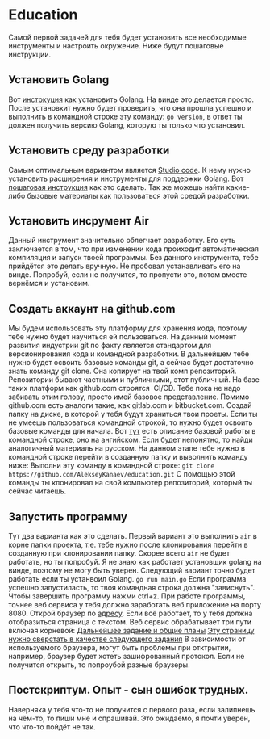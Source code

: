 # Education
Самой первой задачей для тебя будет установить все необходимые инструменты и настроить окружение.
Ниже будут пошаговые инструкции.

## Установить Golang
Вот [инстркуция](https://go.dev/doc/install) как установить Golang. На винде это делается просто. 
После установкит нужно будет проверить, что она прошла успешно и выполнить в командной строке
эту команду: `go version`, в ответ ты должен получить версию Golang, которую ты только что установил.

## Установить среду разработки
Самым оптимальным вариантом является [Studio code](https://code.visualstudio.com/). К нему нужно установить расширения и инструменты для поддержки Golang. Вот [пошаговая инструкция](https://learn.microsoft.com/ru-ru/azure/developer/go/configure-visual-studio-code) как это сделать. Так же можешь найти какие-либо бызовые материалы как пользоваться этой средой разработки.

## Установить инсрумент Air
Данный инструмент значительно облегчает разработку. Его суть заключается в том, что при изменении кода проиходит автоматическая компиляция и запуск твоей программы. Без данного инструмента, тебе прийдётся это делать вручную.
Не пробовал устанавливать его на винде. Попробуй, если не получится, то пропусти это, потом вместе вернёмся и установим.

## Создать аккаунт на github.com
Мы будем использовать эту платформу для хранения кода, поэтому тебе нужно будет научиться ей пользоваться. 
На данный момент развития индустрии git по факту является стандартом для версионирования кода и командной разработки. 
В дальнейшем тебе нужно будет освоить базовые команды git, а сейчас будет достаточно знать команду git clone.
Она копирует на твой комп репозиторий. Репозитории бывают частными и публичными, этот публичный. На базе таких 
платформ как github.com строятся  CI/CD. Тебе пока не надо забивать этим голову, просто имей базовое представление.
Помимо github.com есть аналоги такие, как gitlab.com и bitbucket.com.
Создай папку на диске, в которой у тебя будут храниться твои проеты. 
Если ты не умеешь пользоваться командной строкой, то нужно будет освоить базовые команды для начала.
Вот [тут](https://www.freecodecamp.org/news/command-line-commands-cli-tutorial/) есть описание базовой работы в командной строке, оно на ангийском. Если будет непонятно, то найди аналогичный материаль на русском.
На данном этапе тебе нужно в командной строке перейти в созданную папку и выволнить команду ниже:
Выполни эту команду в командной строке: `git clone https://github.com/AlekseyKanaev/education.git`
С помощью этой команды ты клонировал на свой компьютер репозиторий, который ты сейчас читаешь.

## Запустить программу
Тут два варианта как это сделать. Первый вариант это выполнить `air` в корне папки проекта, т.е. тебе нужно после клонирования перейти в созданную при клонировании папку. Скорее всего `air` не будет работать, но ты попробуй. Я не знаю как работает установщик golang на винде, поэтому не могу быть уверен. Следующий вариант точно будет работать если ты устанвоил Golang. `go run main.go`
Если программа успешно запустиласть, то твоя командная строка должна "зависнуть". Чтобы завершить программу нажми ctrl+z.
При работе программы, точнее веб сервиса у тебя должно заработать веб приложение на порту 8080.
Открой браузер по [адресу](http://localhost:8080).
Если всё работает, то у тебя должна отобразиться страница с текстом.
Веб сервис обрабатывает три пути включая корневой:
[Дальнейшее задание и общие планы](http://localhost:8080/agenda)
[Эту страницу нужно сверстать в качестве следующего задания](http://localhost:8080/bikes/1)
В зависимости от используемого браузера, могут быть проблемы при отктрытии, например, браузер будет хотеть зашифрованный протокол. Если не получится открыть, то попроубой разные браузеры.

## Постскриптум. Опыт - сын ошибок трудных.
Наверняка у тебя что-то не получится с первого раза, если залипнешь на чём-то, то пиши мне и спрашивай. Это ожидаемо, я почти уверен, что что-то пойдёт не так.
